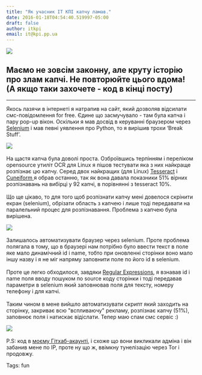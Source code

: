 ```yaml
---
title: "Як учасник ІТ КПІ капчу ламав."
date: 2016-01-18T04:54:40.519997-05:00
draft: false
author: itkpi
email: it@kpi.pp.ua
---
```


<div class="image-wrapper">
    <img src="/images/2016/01/1453110863_3579455f6928454ab6208d69309e7b9d.jpg" class="post-image full-img">
</div>

## Маємо не зовсім законну, але круту історію про злам капчі. Не повторюйте цього вдома! (А якщо таки захочете - код в кінці посту)
____________________

Якось лазячи в інтернеті я натрапив на сайт, який дозволяв відсилати смс-повідомлення for free. Єдине що засмучувало - там була капча і пару pop-up вікон. Оскільки я мав досвід в керуванні браузером через <a href="http://www.seleniumhq.org/">Selenium</a> і мав певні уявлення про Python, то я вирішив трохи ‘Break Stuff’. 

![](/images/2016/01/1453112265_02ab2de63d054bd8a1ba46eab6b7f6af.jpg)
<br><br>
На щастя капча була доволі проста. Озброївшись терпінням і переліком opensource утиліт OCR для Linux я пішов тестувати яка з них найкраще розпізнає цю капчу. Серед двох найкращих (для Linux) <a href="https://github.com/tesseract-ocr">Tesseract</a> і <a href="https://en.wikipedia.org/wiki/CuneiForm_(software)">Cuneiform </a>я обрав останню, так як вона давала показники 51% вірних розпізнавань на вибірці у 92 капчі, в порівнянні з tesseract 10%. 
<br><br>
Що ще цікаво, то для того щоб розпізнати капчу мені довелося скрінити екран (selenium), обрізати область з капчею і лише тоді передавати на паралельний процес для розпізнавання.
Проблема з капчею була вирішена.

![](/images/2016/01/1453112265_5daf8459a13d49e5b11107775f72380d.jpg) 
<br><br>
Залишалось автоматизувати браузер через selenium. Проте проблема полягала в тому, що в браузері нам потрібно було ввести текст в поле яке мало динамічний id і name, тобто при оновленні сторінки воно мало іншу назву і я не міг напряму заповнити поле по його id в selenium. 
<br><br>
Проте це легко обходилося, завдяки <a href="https://uk.wikipedia.org/wiki/%D0%A0%D0%B5%D0%B3%D1%83%D0%BB%D1%8F%D1%80%D0%BD%D0%B8%D0%B9_%D0%B2%D0%B8%D1%80%D0%B0%D0%B7">Regular Expressions</a>, я взнавав id і name поля вводу пошуком по source коду сторінки і тоді передавав параметри в selenium який заповнював поля для тексту, номеру телефону і для капчі. 
<br><br>
Таким чином в мене вийшло автоматизувати скрипт який заходить на сторінку, закриває всю "вспливаючу" рекламу, розпізнає капчу (51%), заповнює поля і натискає відіслати. Тепер маю спам смс сервіс :)

![](/images/2016/01/1453112265_b1a5db81771c4d97a3184a8abf4c311a.jpg)
<br><br>
P.S: код в <a href ="https://github.com/artemwozniak/OCR_sms_test">моєму Гітхаб-акаунті</a>, і схоже що вони викликали адміна і він забанив мене по IP, проте ну що ж, ввімкну тунелізацію через Tor і продовжу.

Tags: fun

